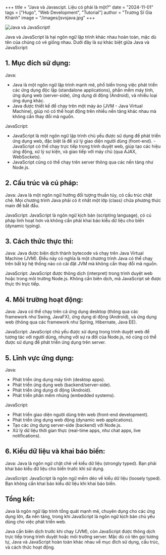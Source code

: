 +++
title = "Java và Javascipt. Liệu có phải là một?"
date = "2024-11-01"
tags = ["Hugo", "Web Development", "Tutorial"]
author = "Trương Sĩ Gia Khánh"
image = "/images/jsvsjava.jpg"
+++

![Java và JavaScript!](/images/jsvsjava.jpg)

Java và JavaScript là hai ngôn ngữ lập trình khác nhau hoàn toàn, mặc dù tên của chúng có vẻ giống nhau. Dưới đây là sự khác biệt giữa Java và JavaScript:

## 1. Mục đích sử dụng:
Java:
- Java là một ngôn ngữ lập trình mạnh mẽ, phổ biến trong việc phát triển các ứng dụng độc lập (standalone applications), phần mềm máy tính, ứng dụng web (server-side), ứng dụng di động (Android), và nhiều loại ứng dụng khác.
- Java được thiết kế để chạy trên một máy ảo (JVM - Java Virtual Machine), giúp nó có thể hoạt động trên nhiều nền tảng khác nhau mà không cần thay đổi mã nguồn.

JavaScript:
- JavaScript là một ngôn ngữ lập trình chủ yếu được sử dụng để phát triển ứng dụng web, đặc biệt là để xử lý giao diện người dùng (front-end). - JavaScript có thể chạy trực tiếp trong trình duyệt web, giúp tạo các hiệu ứng động, xử lý sự kiện, và giao tiếp với máy chủ (qua AJAX, WebSockets).
- JavaScript cũng có thể chạy trên server thông qua các nền tảng như Node.js.

## 2. Cấu trúc và cú pháp:
Java: Java là một ngôn ngữ hướng đối tượng thuần túy, có cấu trúc chặt chẽ. Mọi chương trình Java phải có ít nhất một lớp (class) chứa phương thức main để bắt đầu.

JavaScript: JavaScript là ngôn ngữ kịch bản (scripting language), có cú pháp linh hoạt hơn và không cần phải khai báo kiểu dữ liệu cho biến (dynamic typing).

## 3. Cách thức thực thi:
Java: Java được biên dịch thành bytecode và chạy trên Java Virtual Machine (JVM). Điều này có nghĩa là một chương trình Java có thể chạy trên bất kỳ hệ thống nào có cài đặt JVM mà không cần thay đổi mã nguồn.

JavaScript: JavaScript được thông dịch (interpret) trong trình duyệt web hoặc trong môi trường Node.js. Không cần biên dịch, mã JavaScript sẽ được thực thi trực tiếp.

## 4. Môi trường hoạt động:
Java: Java có thể chạy trên cả ứng dụng desktop (thông qua các framework như Swing, JavaFX), ứng dụng di động (Android), và ứng dụng web (thông qua các framework như Spring, Hibernate, Java EE).

JavaScript: JavaScript chủ yếu được sử dụng trong trình duyệt web để tương tác với người dùng, nhưng với sự ra đời của Node.js, nó cũng có thể được sử dụng để phát triển ứng dụng trên server.

## 5. Lĩnh vực ứng dụng:
Java:
- Phát triển ứng dụng máy tính (desktop apps).
- Phát triển ứng dụng web (backend/server-side).
- Phát triển ứng dụng di động (Android).
- Phát triển phần mềm nhúng (embedded systems).

JavaScript:
- Phát triển giao diện người dùng trên web (front-end development).
- Phát triển ứng dụng web động (dynamic web applications).
- Tạo các ứng dụng server-side (backend) với Node.js.
- Xử lý dữ liệu thời gian thực (real-time apps, như chat apps, live notifications).

## 6. Kiểu dữ liệu và khai báo biến:
Java: Java là ngôn ngữ chặt chẽ về kiểu dữ liệu (strongly typed). Bạn phải khai báo kiểu dữ liệu cho biến trước khi sử dụng.

JavaScript: JavaScript là ngôn ngữ mềm dẻo về kiểu dữ liệu (loosely typed). Bạn không cần khai báo kiểu dữ liệu khi khai báo biến.

## Tổng kết:
Java là ngôn ngữ lập trình tổng quát mạnh mẽ, chuyên dụng cho các ứng dụng lớn, đa nền tảng, trong khi JavaScript là ngôn ngữ kịch bản chủ yếu dùng cho việc phát triển web.

Java cần biên dịch trước khi chạy (JVM), còn JavaScript được thông dịch trực tiếp trong trình duyệt hoặc môi trường server.
Mặc dù có tên gọi tương tự, Java và JavaScript hoàn toàn khác nhau về mục đích sử dụng, cấu trúc, và cách thức hoạt động.


